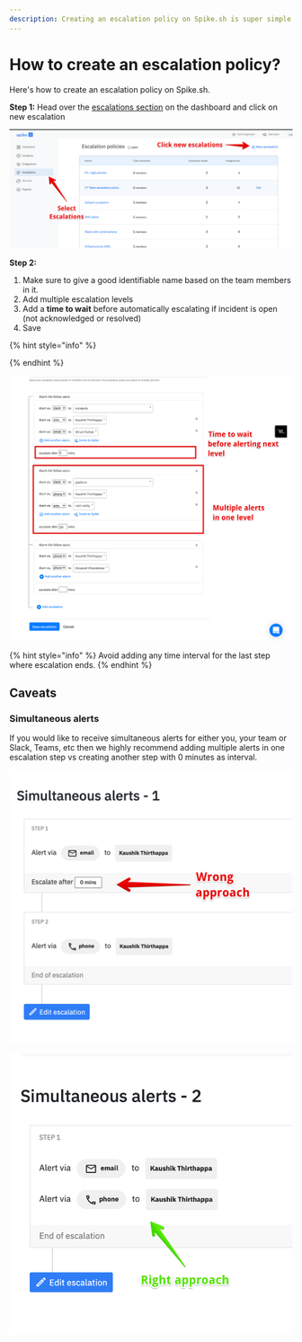 ```yaml
---
description: Creating an escalation policy on Spike.sh is super simple and intuitive.
---
```


# How to create an escalation policy?

Here's how to create an escalation policy on Spike.sh.

**Step 1:** Head over the [escalations section](https://app.spike.sh/escalations) on the dashboard and click on new escalation

![Select escalations from sidebar](../.gitbook/assets/howto-1.png)

**Step 2:**

1. Make sure to give a good identifiable name based on the team members in it.
2. Add multiple escalation levels
3. Add a **time to wait** before automatically escalating if incident is open (not acknowledged or resolved)
4. Save

{% hint style="info" %}

{% endhint %}

![An example escalation policy ](<../.gitbook/assets/howto-2 (1).png>)

{% hint style="info" %}
Avoid adding any time interval for the last step where escalation ends.&#x20;
{% endhint %}

## Caveats

### Simultaneous alerts

If you would like to receive simultaneous alerts for either you, your team or Slack, Teams, etc then we highly recommend adding multiple alerts in one escalation step vs creating another step with 0 minutes as interval.&#x20;

![Avoid 0 minutes interval](../.gitbook/assets/simultaneous-alerts-wrong.png)

![](../.gitbook/assets/simultaneous-alerts-right.png)
